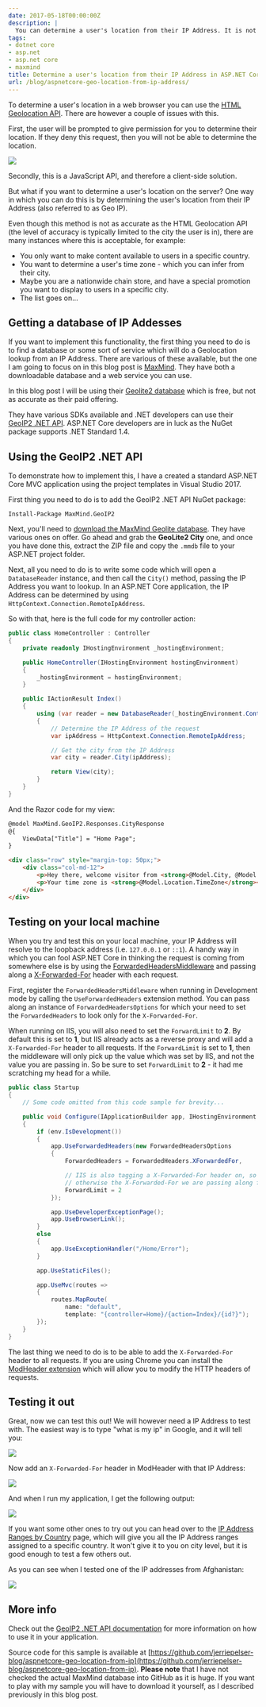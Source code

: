 ```yaml
---
date: 2017-05-18T00:00:00Z
description: |
  You can determine a user's location from their IP Address. It is not as accurate as the HTML 5 Geolocation API, but their are many instances where this is acceptable.
tags:
- dotnet core
- asp.net
- asp.net core
- maxmind
title: Determine a user's location from their IP Address in ASP.NET Core
url: /blog/aspnetcore-geo-location-from-ip-address/
---
```


To determine a user's location in a web browser you can use the [HTML Geolocation API](https://www.w3schools.com/html/html5_geolocation.asp). There are however a couple of issues with this.

First, the user will be prompted to give permission for you to determine their location. If they deny this request, then you will not be able to determine the location.

![](/assets/images/2017-05-18-aspnetcore-geo-location-from-ip-address/location-permission-prompt.png)

Secondly, this is a JavaScript API, and therefore a client-side solution.

But what if you want to determine a user's location on the server? One way in which you can do this is by determining the user's location from their IP Address (also referred to as Geo IP). 

Even though this method is not as accurate as the HTML Geolocation API (the level of accuracy is typically limited to the city the user is in), there are many instances where this is acceptable, for example:

* You only want to make content available to users in a specific country.
* You want to determine a user's time zone - which you can infer from their city.
* Maybe you are a nationwide chain store, and have a special promotion you want to display to users in a specific city.
* The list goes on...

## Getting a database of IP Addesses

If you want to implement this functionality, the first thing you need to do is to find a database or some sort of service which will do a Geolocation lookup from an IP Address. There are various of these available, but the one I am going to focus on in this blog post is [MaxMind](https://www.maxmind.com). They have both a downloadable database and a web service you can use.

In this blog post I will be using their [Geolite2 database](https://www.maxmind.com/en/geolite2-developer-package) which is free, but not as accurate as their paid offering.

They have various SDKs available and .NET developers can use their [GeoIP2 .NET API](https://github.com/maxmind/GeoIP2-dotnet). ASP.NET Core developers are in luck as the NuGet package supports .NET Standard 1.4.

## Using the GeoIP2 .NET API

To demonstrate how to implement this, I have a created a standard ASP.NET Core MVC application using the project templates in Visual Studio 2017.

First thing you need to do is to add the GeoIP2 .NET API NuGet package:

```text
Install-Package MaxMind.GeoIP2
```

Next, you'll need to [download the MaxMind Geolite database](http://dev.maxmind.com/geoip/geoip2/geolite2/). They have various ones on offer. Go ahead and grab the **GeoLite2 City** one, and once you have done this, extract the ZIP file and copy the `.mmdb` file to your ASP.NET project folder.

Next, all you need to do is to write some code which will open a `DatabaseReader` instance, and then call the `City()` method, passing the IP Address you want to lookup. In an ASP.NET Core application, the IP Address can be determined by using `HttpContext.Connection.RemoteIpAddress`.

So with that, here is the full code for my controller action:

```csharp
public class HomeController : Controller
{
    private readonly IHostingEnvironment _hostingEnvironment;

    public HomeController(IHostingEnvironment hostingEnvironment)
    {
        _hostingEnvironment = hostingEnvironment;
    }

    public IActionResult Index()
    {
        using (var reader = new DatabaseReader(_hostingEnvironment.ContentRootPath + "\\GeoLite2-City.mmdb"))
        {
            // Determine the IP Address of the request
            var ipAddress = HttpContext.Connection.RemoteIpAddress;

            // Get the city from the IP Address
            var city = reader.City(ipAddress);

            return View(city);
        }
    }
}
```

And the Razor code for my view:

```html
@model MaxMind.GeoIP2.Responses.CityResponse
@{
    ViewData["Title"] = "Home Page";
}

<div class="row" style="margin-top: 50px;">
    <div class="col-md-12">
        <p>Hey there, welcome visitor from <strong>@Model.City, @Model.Country!</strong></p>
        <p>Your time zone is <strong>@Model.Location.TimeZone</strong></p>
    </div>
</div>
```

## Testing on your local machine

When you try and test this on your local machine, your IP Address will resolve to the loopback address (i.e. `127.0.0.1` or `::1`). A handy way in which you can fool ASP.NET Core in thinking the request is coming from somewhere else is by using the [ForwardedHeadersMiddleware](https://github.com/aspnet/BasicMiddleware/blob/rel/1.1.1/src/Microsoft.AspNetCore.HttpOverrides/ForwardedHeadersMiddleware.cs) and passing along a [X-Forwarded-For](https://en.wikipedia.org/wiki/X-Forwarded-For) header with each request.

First, register the `ForwardedHeadersMiddleware` when running in Development mode by calling the `UseForwardedHeaders` extension method. You can pass along an instance of `ForwardedHeadersOptions` for which your need to set the `ForwardedHeaders` to look only for the `X-Forwarded-For`. 

When running on IIS, you will also need to set the `ForwardLimit` to **2**. By default this is set to **1**, but IIS already acts as a reverse proxy and will add a `X-Forwarded-For` header to all requests. If the `ForwardLimit` is set to **1**, then the middleware will only pick up the value which was set by IIS, and not the value you are passing in. So be sure to set `ForwardLimit` to **2** - it had me scratching my head for a while.

```csharp
public class Startup
{
    // Some code omitted from this code sample for brevity...

    public void Configure(IApplicationBuilder app, IHostingEnvironment env, ILoggerFactory loggerFactory)
    {
        if (env.IsDevelopment())
        {
            app.UseForwardedHeaders(new ForwardedHeadersOptions
            {
                ForwardedHeaders = ForwardedHeaders.XForwardedFor,

                // IIS is also tagging a X-Forwarded-For header on, so we need to increase this limit, 
                // otherwise the X-Forwarded-For we are passing along from the browser will be ignored
                ForwardLimit = 2 
            });

            app.UseDeveloperExceptionPage();
            app.UseBrowserLink();
        }
        else
        {
            app.UseExceptionHandler("/Home/Error");
        }

        app.UseStaticFiles();

        app.UseMvc(routes =>
        {
            routes.MapRoute(
                name: "default",
                template: "{controller=Home}/{action=Index}/{id?}");
        });
    }
}
```

The last thing we need to do is to be able to add the `X-Forwarded-For` header to all requests. If you are using Chrome you can install the [ModHeader extension](https://chrome.google.com/webstore/detail/modheader/idgpnmonknjnojddfkpgkljpfnnfcklj) which will allow you to modify the HTTP headers of requests.

## Testing it out 

Great, now we can test this out! We will however need a IP Address to test with. The easiest way is to type "what is my ip" in Google, and it will tell you:

![](/assets/images/2017-05-18-aspnetcore-geo-location-from-ip-address/what-is-my-ip.png)

Now add an `X-Forwarded-For` header in ModHeader with that IP Address:

![](/assets/images/2017-05-18-aspnetcore-geo-location-from-ip-address/mod-header-ip.png)

And when I run my application, I get the following output:

![](/assets/images/2017-05-18-aspnetcore-geo-location-from-ip-address/location-bangkok.png)

If you want some other ones to try out you can head over to the [IP Address Ranges by Country](http://lite.ip2location.com/ip-address-ranges-by-country) page, which will give you all the IP Address ranges assigned to a specific country. It won't give it to you on city level, but it is good enough to test a few others out.

As you can see when I tested one of the IP addresses from Afghanistan:

![](/assets/images/2017-05-18-aspnetcore-geo-location-from-ip-address/location-kabul.png)

## More info

Check out the [GeoIP2 .NET API documentation](http://maxmind.github.io/GeoIP2-dotnet/) for more information on how to use it in your application.

Source code for this sample is available at [https://github.com/jerriepelser-blog/aspnetcore-geo-location-from-ip](https://github.com/jerriepelser-blog/aspnetcore-geo-location-from-ip). **Please note** that I have not checked the actual MaxMind database into GitHub as it is huge. If you want to play with my sample you will have to download it yourself, as I described previously in this blog post.